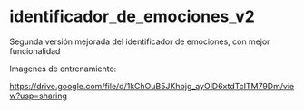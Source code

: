 # identificador_de_emociones_v2
Segunda versión mejorada del identificador de emociones, con mejor funcionalidad


Imagenes de entrenamiento:

https://drive.google.com/file/d/1kChOuB5JKhbjg_ayOlD6xtdTcITM79Dm/view?usp=sharing

